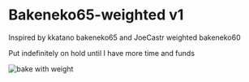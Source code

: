 # Bakeneko65-weighted v1
Inspired by kkatano bakeneko65 and JoeCastr weighted bakeneko60

Put indefinitely on hold until I have more time and funds

![bake with weight](https://user-images.githubusercontent.com/79072507/167282907-844f5167-c5bb-4a6b-bd1f-3fd177c75fef.PNG)
